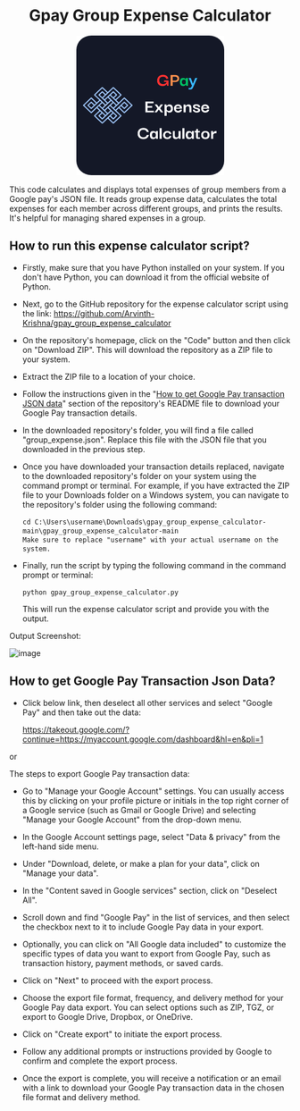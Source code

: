 <div align="center">
<h1>Gpay Group Expense Calculator</h1>
<p align="center">

<a  href="https://github.com/Arvinth-Krishna/gpay_group_expense_calculator" ><img  width="265" height="250" alt="GPay Expense Calculator Logo" title="Google Pay Expense Calculator" src="https://github.com/Arvinth-Krishna/gpay_group_expense_calculator/blob/main/GPay%20Expense%20Calculator.png"></a>

</p>
 </div align="center">
  
 This code calculates and displays total expenses of group members from a Google pay's JSON file. It reads group expense data, calculates the total expenses for each member across different groups, and prints the results. It's helpful for managing shared expenses in a group.

## How to run this expense calculator script?

* Firstly, make sure that you have Python installed on your system. If you don't have Python, you can download it from the official website of Python.

* Next, go to the GitHub repository for the expense calculator script using the link: https://github.com/Arvinth-Krishna/gpay_group_expense_calculator

* On the repository's homepage, click on the "Code" button and then click on "Download ZIP". This will download the repository as a ZIP file to your system.

* Extract the ZIP file to a location of your choice.

* Follow the instructions given in the "[How to get Google Pay transaction JSON data](https://github.com/Arvinth-Krishna/gpay_group_expense_calculator#how-to-get-google-pay-transaction-json-data)" section of the repository's README file to download your Google Pay transaction details.

* In the downloaded repository's folder, you will find a file called "group_expense.json". Replace this file with the JSON file that you downloaded in the previous step.

* Once you have downloaded your transaction details replaced, navigate to the downloaded repository's folder on your system using the command prompt or terminal. For example, if you have extracted the ZIP file to your Downloads folder on a Windows system, you can navigate to the repository's folder using the following command:
   
   ```
   cd C:\Users\username\Downloads\gpay_group_expense_calculator-main\gpay_group_expense_calculator-main
   Make sure to replace "username" with your actual username on the system.
   ```
* Finally, run the script by typing the following command in the command prompt or terminal:
   
   ```
   python gpay_group_expense_calculator.py
   ```
   
   This will run the expense calculator script and provide you with the output.
   
Output Screenshot:

![image](https://user-images.githubusercontent.com/49812701/232183220-4c59b09e-d1b2-4b0a-87e5-914127e20566.png)

   
 
 ## How to get Google Pay Transaction Json Data?

* Click below link, then deselect all other services and select "Google Pay" and then take out the data:

   https://takeout.google.com/?continue=https://myaccount.google.com/dashboard&hl=en&pli=1

or
  
The steps to export Google Pay transaction data:

  * Go to "Manage your Google Account" settings. You can usually access this by clicking on your profile picture or initials in the top right corner of a Google service (such as Gmail or Google Drive) and selecting "Manage your Google Account" from the drop-down menu.

  * In the Google Account settings page, select "Data & privacy" from the left-hand side menu.

  * Under "Download, delete, or make a plan for your data", click on "Manage your data".

  * In the "Content saved in Google services" section, click on "Deselect All".

  * Scroll down and find "Google Pay" in the list of services, and then select the checkbox next to it to include Google Pay data in your export.

  * Optionally, you can click on "All Google data included" to customize the specific types of data you want to export from Google Pay, such as transaction history, payment methods, or saved cards.

  * Click on "Next" to proceed with the export process.

  * Choose the export file format, frequency, and delivery method for your Google Pay data export. You can select options such as ZIP, TGZ, or export to Google Drive, Dropbox, or OneDrive.

  * Click on "Create export" to initiate the export process.

  * Follow any additional prompts or instructions provided by Google to confirm and complete the export process.

  * Once the export is complete, you will receive a notification or an email with a link to download your Google Pay transaction data in the chosen file format and delivery method.
  
  
  
